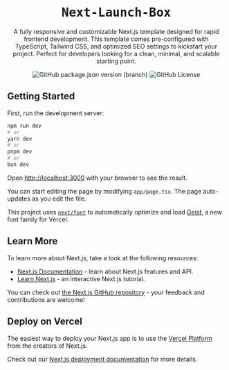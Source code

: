 <h1 align="center">
    <samp>Next-Launch-Box</samp>
</h1>

<p align="center">
    A fully responsive and customizable Next.js template designed for rapid frontend development. This template comes pre-configured with TypeScript, Tailwind CSS, and optimized SEO settings to kickstart your project. Perfect for developers looking for a clean, minimal, and scalable starting point.
</p>

<div align="center">
    <img alt="GitHub package.json version (branch)" src="https://img.shields.io/github/package-json/v/Warnigo/next-launch-box/main?style=flat&label=version&labelColor=%2320222d&color=%23687fdb&logo=tag&logoColor=%23ffffff">
    <img alt="GitHub License" src="https://img.shields.io/github/license/Warnigo/next-launch-box?style=flat&label=license&labelColor=%2320222d&color=%23687fdb&logo=github&logoColor=%23ffffff">
</div>


## Getting Started

First, run the development server:

```bash
npm run dev
# or
yarn dev
# or
pnpm dev
# or
bun dev
```

Open [http://localhost:3000](http://localhost:3000) with your browser to see the result.

You can start editing the page by modifying `app/page.tsx`. The page auto-updates as you edit the file.

This project uses [`next/font`](https://nextjs.org/docs/app/building-your-application/optimizing/fonts) to automatically optimize and load [Geist](https://vercel.com/font), a new font family for Vercel.

## Learn More

To learn more about Next.js, take a look at the following resources:

- [Next.js Documentation](https://nextjs.org/docs) - learn about Next.js features and API.
- [Learn Next.js](https://nextjs.org/learn) - an interactive Next.js tutorial.

You can check out [the Next.js GitHub repository](https://github.com/vercel/next.js) - your feedback and contributions are welcome!

## Deploy on Vercel

The easiest way to deploy your Next.js app is to use the [Vercel Platform](https://vercel.com/new?utm_medium=default-template&filter=next.js&utm_source=create-next-app&utm_campaign=create-next-app-readme) from the creators of Next.js.

Check out our [Next.js deployment documentation](https://nextjs.org/docs/app/building-your-application/deploying) for more details.
